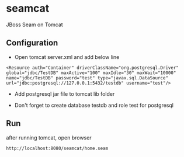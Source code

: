 # seamcat
JBoss Seam on Tomcat

## Configuration

* Open tomcat server.xml and add below line 

```
<Resource auth="Container" driverClassName="org.postgresql.Driver" global="jdbc/TestDB" maxActive="100" maxIdle="30" maxWait="10000" name="jdbc/TestDB" password="test" type="javax.sql.DataSource" url="jdbc:postgresql://127.0.0.1:5432/testdb" username="test"/>
```

* Add postgresql jar file to tomcat lib folder

* Don't forget to create database testdb and role test for postgresql

## Run

after running tomcat, open browser 

```
http://localhost:8080/seamcat/home.seam
```
